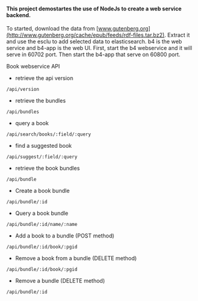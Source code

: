 #### This project demostartes the use of NodeJs to create a web service backend.

To started, download the data from [www.gutenberg.org](http://www.gutenberg.org/cache/epub/feeds/rdf-files.tar.bz2). Extract it and use the esclu to add selected data to elasticsearch. b4 is the web service and b4-app is the web UI. First, start the b4 webservice and it will serve in 60702 port. Then start the b4-app that serve on 60800 port.

Book webservice API
* retrieve the api version
```
/api/version
```

* retrieve the bundles
```
/api/bundles
```

* query a book
```
/api/search/books/:field/:query
```

* find a suggested book
```
/api/suggest/:field/:query
```
* retrieve the book bundles
```
/api/bundle
```

* Create a book bundle
```
/api/bundle/:id
```

* Query a book bundle
```
/api/bundle/:id/name/:name
```

* Add a book to a bundle (POST method)
```
/api/bundle/:id/book/:pgid
```
* Remove a book from a bundle (DELETE method)
```
/api/bundle/:id/book/:pgid
```

* Remove a bundle (DELETE method)
```
/api/bundle/:id
```
